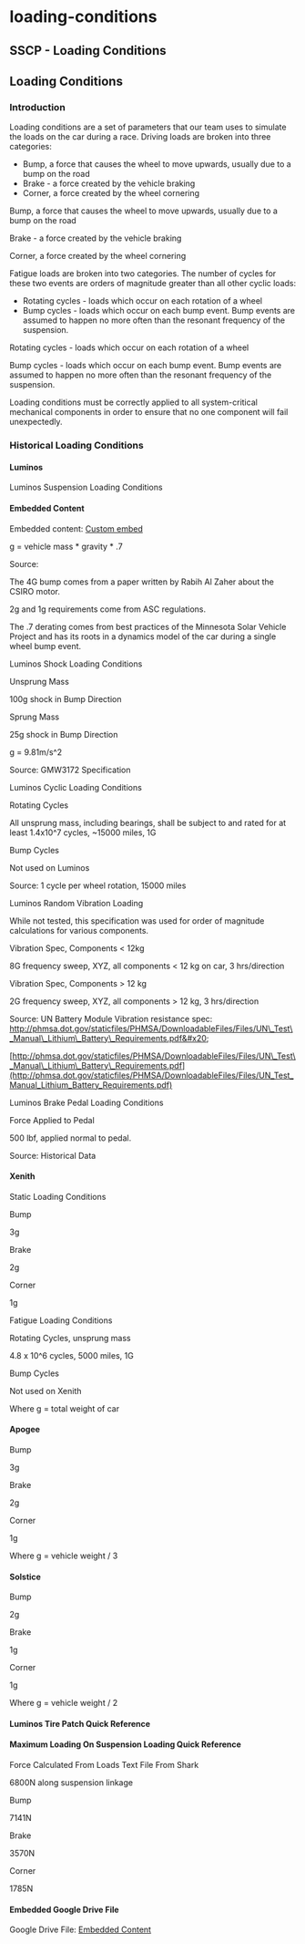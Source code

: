 # loading-conditions

## SSCP - Loading Conditions

## Loading Conditions

### Introduction

Loading conditions are a set of parameters that our team uses to simulate the loads on the car during a race. Driving loads are broken into three categories:

* Bump, a force that causes the wheel to move upwards, usually due to a bump on the road
* Brake - a force created by the vehicle braking
* Corner, a force created by the wheel cornering

Bump, a force that causes the wheel to move upwards, usually due to a bump on the road

Brake - a force created by the vehicle braking

Corner, a force created by the wheel cornering

Fatigue loads are broken into two categories. The number of cycles for these two events are orders of magnitude greater than all other cyclic loads:

* Rotating cycles - loads which occur on each rotation of a wheel
* Bump cycles - loads which occur on each bump event. Bump events are assumed to happen no more often than the resonant frequency of the suspension.

Rotating cycles - loads which occur on each rotation of a wheel

Bump cycles - loads which occur on each bump event. Bump events are assumed to happen no more often than the resonant frequency of the suspension.

Loading conditions must be correctly applied to all system-critical mechanical components in order to ensure that no one component will fail unexpectedly.&#x20;

### Historical Loading Conditions

#### Luminos

Luminos Suspension Loading Conditions

#### Embedded Content

Embedded content: [Custom embed](loading-conditions.md)

g = vehicle mass \* gravity \* .7

Source:&#x20;

The 4G bump comes from a paper written by Rabih Al Zaher about the CSIRO motor.&#x20;

2g and 1g requirements come from ASC regulations.&#x20;

The .7 derating comes from best practices of the Minnesota Solar Vehicle Project and has its roots in a dynamics model of the car during a single wheel bump event.

Luminos Shock Loading Conditions

Unsprung Mass

&#x20;100g shock in Bump Direction

&#x20; Sprung Mass   &#x20;

&#x20;25g shock in Bump Direction

g = 9.81m/s^2

Source: GMW3172 Specification

Luminos Cyclic Loading Conditions

Rotating Cycles

All unsprung mass, including bearings, shall be subject to and rated for at least 1.4x10^7 cycles, \~15000 miles, 1G

&#x20;Bump Cycles

&#x20;Not used on Luminos

Source: 1 cycle per wheel rotation, 15000 miles

Luminos Random Vibration Loading

While not tested, this specification was used for order of magnitude calculations for various components.

Vibration Spec, Components < 12kg

8G frequency sweep, XYZ, all components < 12 kg on car, 3 hrs/direction

&#x20;Vibration Spec, Components > 12 kg

&#x20;2G frequency sweep, XYZ, all components > 12 kg, 3 hrs/direction

Source: UN Battery Module Vibration resistance spec: http://phmsa.dot.gov/staticfiles/PHMSA/DownloadableFiles/Files/UN\_Test\_Manual\_Lithium\_Battery\_Requirements.pdf&#x20;

[http://phmsa.dot.gov/staticfiles/PHMSA/DownloadableFiles/Files/UN\_Test\_Manual\_Lithium\_Battery\_Requirements.pdf](http://phmsa.dot.gov/staticfiles/PHMSA/DownloadableFiles/Files/UN_Test_Manual_Lithium_Battery_Requirements.pdf)

Luminos Brake Pedal Loading Conditions

Force Applied to Pedal

500 lbf, applied normal to pedal.

Source: Historical Data

#### Xenith

Static Loading Conditions

&#x20;Bump   &#x20;

&#x20;3g

&#x20; Brake   &#x20;

&#x20;2g

&#x20;Corner

&#x20;1g

Fatigue Loading Conditions

Rotating Cycles, unsprung mass

4.8 x 10^6 cycles, 5000 miles, 1G

&#x20;Bump Cycles

&#x20;Not used on Xenith

Where g = total weight of car

#### Apogee

&#x20;Bump   &#x20;

&#x20;3g

&#x20; Brake   &#x20;

&#x20;2g

&#x20;Corner

&#x20;1g

Where g = vehicle weight / 3

#### Solstice

&#x20;Bump   &#x20;

2g

&#x20; Brake   &#x20;

&#x20;1g

&#x20;Corner

&#x20;1g

&#x20;

Where g = vehicle weight / 2

#### Luminos Tire Patch Quick Reference

#### Maximum Loading On Suspension Loading Quick Reference

Force Calculated From Loads Text File From  Shark

&#x20;6800N along suspension linkage

&#x20;Bump  &#x20;

&#x20;7141N

&#x20; Brake  &#x20;

&#x20;3570N

&#x20;Corner

&#x20;1785N

#### Embedded Google Drive File

Google Drive File: [Embedded Content](https://drive.google.com/embeddedfolderview?id=1jZGPkOlD-rATjadnDGN7BAwhSnH0-T-8#list)
